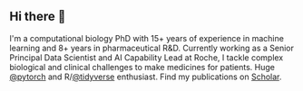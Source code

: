 ## Hi there 👋

I'm a computational biology PhD with 15+ years of experience in machine learning and 8+ years in pharmaceutical R&D. Currently working as a Senior Principal Data Scientist and AI Capability Lead at Roche, I tackle complex biological and clinical challenges to make medicines for patients. Huge [@pytorch](https://github.com/pytorch) and R/[@tidyverse](https://github.com/tidyverse) enthusiast. Find my publications on [Scholar](https://scholar.google.ch/citations?user=gvHn1l0AAAAJ&hl=en).
